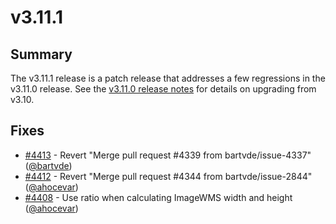 # v3.11.1

## Summary

The v3.11.1 release is a patch release that addresses a few regressions in the v3.11.0 release.  See the [v3.11.0 release notes](https://github.com/openlayers/ol3/releases/tag/v3.11.0) for details on upgrading from v3.10.

## Fixes

 * [#4413](https://github.com/openlayers/ol3/pull/4413) - Revert "Merge pull request #4339 from bartvde/issue-4337" ([@bartvde](https://github.com/bartvde))
 * [#4412](https://github.com/openlayers/ol3/pull/4412) - Revert "Merge pull request #4344 from bartvde/issue-2844" ([@ahocevar](https://github.com/ahocevar))
 * [#4408](https://github.com/openlayers/ol3/pull/4408) - Use ratio when calculating ImageWMS width and height ([@ahocevar](https://github.com/ahocevar))
